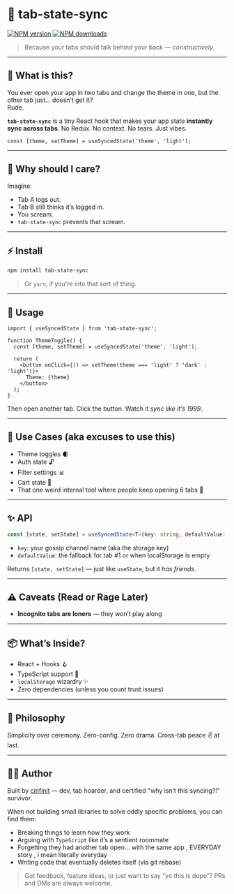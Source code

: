

# 🧠 tab-state-sync
[![NPM version](https://img.shields.io/npm/v/tab-state-sync.svg?style=flat)](https://www.npmjs.com/package/tab-state-sync) [![NPM downloads](https://img.shields.io/npm/dm/tab-state-sync.svg?style=flat)](https://npmjs.org/package/tab-state-sync) 


> Because your tabs should talk behind your back — *constructively*.

---

## 🧐 What is this?

You ever open your app in two tabs and change the theme in one, but the other tab just… doesn’t get it?  
Rude.

**`tab-state-sync`** is a tiny React hook that makes your app state **instantly sync across tabs**. No Redux. No context. No tears. Just vibes.

```tsx
const [theme, setTheme] = useSyncedState('theme', 'light');
````

---

## 🚀 Why should I care?

Imagine:

* Tab A logs out.
* Tab B still thinks it’s logged in.
* You scream.
* `tab-state-sync` prevents that scream.

---

## ⚡ Install

```bash
npm install tab-state-sync
```

> Or `yarn`, if you're into that sort of thing.

---

## 🔮 Usage

```tsx
import { useSyncedState } from 'tab-state-sync';

function ThemeToggle() {
  const [theme, setTheme] = useSyncedState('theme', 'light');

  return (
    <button onClick={() => setTheme(theme === 'light' ? 'dark' : 'light')}>
      Theme: {theme}
    </button>
  );
}
```

Then open another tab. Click the button. Watch it *sync like it’s 1999*.

---


## 🧯 Use Cases (aka excuses to use this)

* Theme toggles 🌒
* Auth state 🔓
* Filter settings 📊
* Cart state 🛒
* That one weird internal tool where people keep opening 6 tabs 🤡

---

## ✨ API

```ts
const [state, setState] = useSyncedState<T>(key: string, defaultValue: T)
```

* `key`: your gossip channel name (aka the storage key)
* `defaultValue`: the fallback for tab #1 or when localStorage is empty

Returns `[state, setState]` — just like `useState`, but it *has friends*.

---

## ⚠️ Caveats (Read or Rage Later)

* **Incognito tabs are loners** — they won’t play along

---

## 📦 What’s Inside?

* React + Hooks 🪝
* TypeScript support 🦾
* `localStorage` wizardry ✨
* Zero dependencies (unless you count trust issues)

---

## 🧘 Philosophy

Simplicity over ceremony.
Zero-config. Zero drama.
Cross-tab peace ✌️ at last.

---

## 🧑‍💻 Author

Built by [cinfinit](https://github.com/cinfinit) — dev, tab hoarder, and certified "why isn’t this syncing?!" survivor.

When not building small libraries to solve oddly specific problems, you can find them:

- Breaking things to learn how they work
- Arguing with `TypeScript` like it’s a sentient roommate
- Forgetting they had another tab open… with the same app , EVERYDAY story , i mean literally everyday
- Writing code that eventually deletes itself (via git rebase)

> Got feedback, feature ideas, or just want to say “yo this is dope”? PRs and DMs are always welcome.
